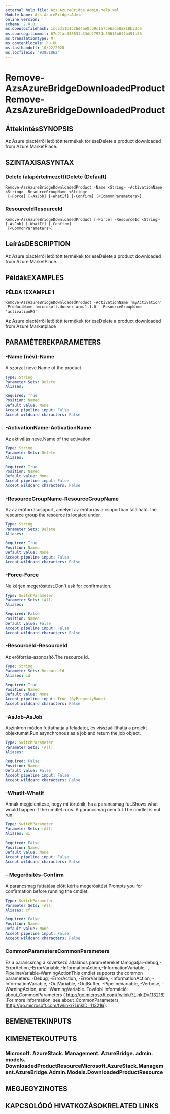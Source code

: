 ```yaml
---
external help file: Azs.AzureBridge.Admin-help.xml
Module Name: Azs.AzureBridge.Admin
online version: ''
schema: 2.0.0
ms.openlocfilehash: 1cc5311b1c26d4ae0cb9c1a7ce6ad58a818b53c6
ms.sourcegitcommit: 67e2fac338031c33db27974c89618b614b491b36
ms.translationtype: MT
ms.contentlocale: hu-HU
ms.lasthandoff: 10/22/2020
ms.locfileid: "93851062"
---
```

# <span data-ttu-id="5862b-101">Remove-AzsAzureBridgeDownloadedProduct</span><span class="sxs-lookup"><span data-stu-id="5862b-101">Remove-AzsAzureBridgeDownloadedProduct</span></span>

## <span data-ttu-id="5862b-102">Áttekintés</span><span class="sxs-lookup"><span data-stu-id="5862b-102">SYNOPSIS</span></span>
<span data-ttu-id="5862b-103">Az Azure piactérről letöltött termékek törlése</span><span class="sxs-lookup"><span data-stu-id="5862b-103">Delete a product downloaded from Azure MarketPlace.</span></span>

## <span data-ttu-id="5862b-104">SZINTAXISA</span><span class="sxs-lookup"><span data-stu-id="5862b-104">SYNTAX</span></span>

### <span data-ttu-id="5862b-105">Delete (alapértelmezett)</span><span class="sxs-lookup"><span data-stu-id="5862b-105">Delete (Default)</span></span>
```
Remove-AzsAzureBridgeDownloadedProduct -Name <String> -ActivationName <String> -ResourceGroupName <String>
 [-Force] [-AsJob] [-WhatIf] [-Confirm] [<CommonParameters>]
```

### <span data-ttu-id="5862b-106">ResourceId</span><span class="sxs-lookup"><span data-stu-id="5862b-106">ResourceId</span></span>
```
Remove-AzsAzureBridgeDownloadedProduct [-Force] -ResourceId <String> [-AsJob] [-WhatIf] [-Confirm]
 [<CommonParameters>]
```

## <span data-ttu-id="5862b-107">Leírás</span><span class="sxs-lookup"><span data-stu-id="5862b-107">DESCRIPTION</span></span>
<span data-ttu-id="5862b-108">Az Azure piactérről letöltött termékek törlése</span><span class="sxs-lookup"><span data-stu-id="5862b-108">Delete a product downloaded from Azure MarketPlace.</span></span>

## <span data-ttu-id="5862b-109">Példák</span><span class="sxs-lookup"><span data-stu-id="5862b-109">EXAMPLES</span></span>

### <span data-ttu-id="5862b-110">PÉLDA 1</span><span class="sxs-lookup"><span data-stu-id="5862b-110">EXAMPLE 1</span></span>
```
Remove-AzsAzureBridgeDownloadedProduct -ActivationName 'myActivation' -ProductName 'microsoft.docker-arm.1.1.0' -ResourceGroupName 'activationRG'
```

<span data-ttu-id="5862b-111">Az Azure piactérről letöltött termékek törlése</span><span class="sxs-lookup"><span data-stu-id="5862b-111">Delete a product downloaded from Azure Marketplace</span></span>

## <span data-ttu-id="5862b-112">PARAMÉTEREK</span><span class="sxs-lookup"><span data-stu-id="5862b-112">PARAMETERS</span></span>

### <span data-ttu-id="5862b-113">-Name (név)</span><span class="sxs-lookup"><span data-stu-id="5862b-113">-Name</span></span>
<span data-ttu-id="5862b-114">A szorzat neve.</span><span class="sxs-lookup"><span data-stu-id="5862b-114">Name of the product.</span></span>

```yaml
Type: String
Parameter Sets: Delete
Aliases:

Required: True
Position: Named
Default value: None
Accept pipeline input: False
Accept wildcard characters: False
```

### <span data-ttu-id="5862b-115">-ActivationName</span><span class="sxs-lookup"><span data-stu-id="5862b-115">-ActivationName</span></span>
<span data-ttu-id="5862b-116">Az aktiválás neve.</span><span class="sxs-lookup"><span data-stu-id="5862b-116">Name of the activation.</span></span>

```yaml
Type: String
Parameter Sets: Delete
Aliases:

Required: True
Position: Named
Default value: None
Accept pipeline input: False
Accept wildcard characters: False
```

### <span data-ttu-id="5862b-117">-ResourceGroupName</span><span class="sxs-lookup"><span data-stu-id="5862b-117">-ResourceGroupName</span></span>
<span data-ttu-id="5862b-118">Az az erőforráscsoport, amelyet az erőforrás a csoportban található.</span><span class="sxs-lookup"><span data-stu-id="5862b-118">The resource group the resource is located under.</span></span>

```yaml
Type: String
Parameter Sets: Delete
Aliases:

Required: True
Position: Named
Default value: None
Accept pipeline input: False
Accept wildcard characters: False
```

### <span data-ttu-id="5862b-119">-Force</span><span class="sxs-lookup"><span data-stu-id="5862b-119">-Force</span></span>
<span data-ttu-id="5862b-120">Ne kérjen megerősítést.</span><span class="sxs-lookup"><span data-stu-id="5862b-120">Don't ask for confirmation.</span></span>

```yaml
Type: SwitchParameter
Parameter Sets: (All)
Aliases:

Required: False
Position: Named
Default value: False
Accept pipeline input: False
Accept wildcard characters: False
```

### <span data-ttu-id="5862b-121">-ResourceId</span><span class="sxs-lookup"><span data-stu-id="5862b-121">-ResourceId</span></span>
<span data-ttu-id="5862b-122">Az erőforrás-azonosító.</span><span class="sxs-lookup"><span data-stu-id="5862b-122">The resource id.</span></span>

```yaml
Type: String
Parameter Sets: ResourceId
Aliases: id

Required: True
Position: Named
Default value: None
Accept pipeline input: True (ByPropertyName)
Accept wildcard characters: False
```

### <span data-ttu-id="5862b-123">-AsJob</span><span class="sxs-lookup"><span data-stu-id="5862b-123">-AsJob</span></span>
<span data-ttu-id="5862b-124">Aszinkron módon futtathatja a feladatot, és visszaállíthatja a projekt objektumát.</span><span class="sxs-lookup"><span data-stu-id="5862b-124">Run asynchronous as a job and return the job object.</span></span>

```yaml
Type: SwitchParameter
Parameter Sets: (All)
Aliases:

Required: False
Position: Named
Default value: False
Accept pipeline input: False
Accept wildcard characters: False
```

### <span data-ttu-id="5862b-125">-WhatIf</span><span class="sxs-lookup"><span data-stu-id="5862b-125">-WhatIf</span></span>
<span data-ttu-id="5862b-126">Annak megjelenítése, hogy mi történik, ha a parancsmag fut.</span><span class="sxs-lookup"><span data-stu-id="5862b-126">Shows what would happen if the cmdlet runs.</span></span>
<span data-ttu-id="5862b-127">A parancsmag nem fut.</span><span class="sxs-lookup"><span data-stu-id="5862b-127">The cmdlet is not run.</span></span>

```yaml
Type: SwitchParameter
Parameter Sets: (All)
Aliases: wi

Required: False
Position: Named
Default value: None
Accept pipeline input: False
Accept wildcard characters: False
```

### <span data-ttu-id="5862b-128">– Megerősítés</span><span class="sxs-lookup"><span data-stu-id="5862b-128">-Confirm</span></span>
<span data-ttu-id="5862b-129">A parancsmag futtatása előtt kéri a megerősítést.</span><span class="sxs-lookup"><span data-stu-id="5862b-129">Prompts you for confirmation before running the cmdlet.</span></span>

```yaml
Type: SwitchParameter
Parameter Sets: (All)
Aliases: cf

Required: False
Position: Named
Default value: None
Accept pipeline input: False
Accept wildcard characters: False
```

### <span data-ttu-id="5862b-130">CommonParameters</span><span class="sxs-lookup"><span data-stu-id="5862b-130">CommonParameters</span></span>
<span data-ttu-id="5862b-131">Ez a parancsmag a következő általános paramétereket támogatja:-debug,-ErrorAction,-ErrorVariable,-InformationAction,-InformationVariable,-,-PipelineVariable-WarningAction</span><span class="sxs-lookup"><span data-stu-id="5862b-131">This cmdlet supports the common parameters: -Debug, -ErrorAction, -ErrorVariable, -InformationAction, -InformationVariable, -OutVariable, -OutBuffer, -PipelineVariable, -Verbose, -WarningAction, and -WarningVariable.</span></span> <span data-ttu-id="5862b-132">További információ: about_CommonParameters ( http://go.microsoft.com/fwlink/?LinkID=113216) .</span><span class="sxs-lookup"><span data-stu-id="5862b-132">For more information, see about_CommonParameters (http://go.microsoft.com/fwlink/?LinkID=113216).</span></span>

## <span data-ttu-id="5862b-133">BEMENETEK</span><span class="sxs-lookup"><span data-stu-id="5862b-133">INPUTS</span></span>

## <span data-ttu-id="5862b-134">KIMENETEK</span><span class="sxs-lookup"><span data-stu-id="5862b-134">OUTPUTS</span></span>

### <span data-ttu-id="5862b-135">Microsoft. AzureStack. Management. AzureBridge. admin. models. DownloadedProductResource</span><span class="sxs-lookup"><span data-stu-id="5862b-135">Microsoft.AzureStack.Management.AzureBridge.Admin.Models.DownloadedProductResource</span></span>

## <span data-ttu-id="5862b-136">MEGJEGYZI</span><span class="sxs-lookup"><span data-stu-id="5862b-136">NOTES</span></span>

## <span data-ttu-id="5862b-137">KAPCSOLÓDÓ HIVATKOZÁSOK</span><span class="sxs-lookup"><span data-stu-id="5862b-137">RELATED LINKS</span></span>
